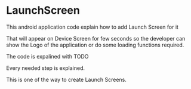 # LaunchScreen
This android application code explain how to add Launch Screen for it 

That will appear on Device Screen for few seconds so the developer can show the Logo of the application or do some loading functions required.

The code is expalined with TODO

Every needed step is explained.

This is one of the way to create Launch Screens.
